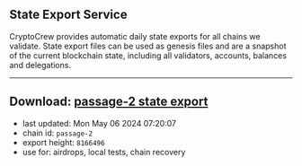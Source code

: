 ## State Export Service
CryptoCrew provides automatic daily state exports for all chains we validate. State export files can be used as genesis files and are a snapshot of the current blockchain state, including all validators, accounts, balances and delegations.

---
**Download: [passage-2 state export](https://dl-eu2.ccvalidators.com/SERVICE/passage/passage-2_export_8166496.json)**
---

- last updated: Mon May 06 2024 07:20:07
- chain id: `passage-2`
- export height: `8166496`
- use for: airdrops, local tests, chain recovery
